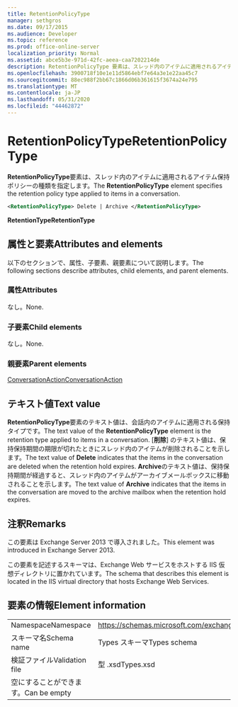 ```yaml
---
title: RetentionPolicyType
manager: sethgros
ms.date: 09/17/2015
ms.audience: Developer
ms.topic: reference
ms.prod: office-online-server
localization_priority: Normal
ms.assetid: abce5b3e-971d-42fc-aeea-caa7202214de
description: RetentionPolicyType 要素は、スレッド内のアイテムに適用されるアイテム保持ポリシーの種類を指定します。
ms.openlocfilehash: 3900718f10e1e11d5864ebf7e64a3e1e22aa45c7
ms.sourcegitcommit: 88ec988f2bb67c1866d06b361615f3674a24e795
ms.translationtype: MT
ms.contentlocale: ja-JP
ms.lasthandoff: 05/31/2020
ms.locfileid: "44462872"
---
```

# <a name="retentionpolicytype"></a><span data-ttu-id="831fe-103">RetentionPolicyType</span><span class="sxs-lookup"><span data-stu-id="831fe-103">RetentionPolicyType</span></span>

<span data-ttu-id="831fe-104">**RetentionPolicyType**要素は、スレッド内のアイテムに適用されるアイテム保持ポリシーの種類を指定します。</span><span class="sxs-lookup"><span data-stu-id="831fe-104">The **RetentionPolicyType** element specifies the retention policy type applied to items in a conversation.</span></span> 
  
```XML
<RetentionPolicyType> Delete | Archive </RetentionPolicyType>
```

 <span data-ttu-id="831fe-105">**RetentionType**</span><span class="sxs-lookup"><span data-stu-id="831fe-105">**RetentionType**</span></span>
## <a name="attributes-and-elements"></a><span data-ttu-id="831fe-106">属性と要素</span><span class="sxs-lookup"><span data-stu-id="831fe-106">Attributes and elements</span></span>

<span data-ttu-id="831fe-107">以下のセクションで、属性、子要素、親要素について説明します。</span><span class="sxs-lookup"><span data-stu-id="831fe-107">The following sections describe attributes, child elements, and parent elements.</span></span>
  
### <a name="attributes"></a><span data-ttu-id="831fe-108">属性</span><span class="sxs-lookup"><span data-stu-id="831fe-108">Attributes</span></span>

<span data-ttu-id="831fe-109">なし。</span><span class="sxs-lookup"><span data-stu-id="831fe-109">None.</span></span>
  
### <a name="child-elements"></a><span data-ttu-id="831fe-110">子要素</span><span class="sxs-lookup"><span data-stu-id="831fe-110">Child elements</span></span>

<span data-ttu-id="831fe-111">なし。</span><span class="sxs-lookup"><span data-stu-id="831fe-111">None.</span></span>
  
### <a name="parent-elements"></a><span data-ttu-id="831fe-112">親要素</span><span class="sxs-lookup"><span data-stu-id="831fe-112">Parent elements</span></span>

[<span data-ttu-id="831fe-113">ConversationAction</span><span class="sxs-lookup"><span data-stu-id="831fe-113">ConversationAction</span></span>](conversationaction.md)
  
## <a name="text-value"></a><span data-ttu-id="831fe-114">テキスト値</span><span class="sxs-lookup"><span data-stu-id="831fe-114">Text value</span></span>

<span data-ttu-id="831fe-115">**RetentionPolicyType**要素のテキスト値は、会話内のアイテムに適用される保持タイプです。</span><span class="sxs-lookup"><span data-stu-id="831fe-115">The text value of the **RetentionPolicyType** element is the retention type applied to items in a conversation.</span></span> <span data-ttu-id="831fe-116">[**削除**] のテキスト値は、保持保持期間の期限が切れたときにスレッド内のアイテムが削除されることを示します。</span><span class="sxs-lookup"><span data-stu-id="831fe-116">The text value of **Delete** indicates that the items in the conversation are deleted when the retention hold expires.</span></span> <span data-ttu-id="831fe-117">**Archive**のテキスト値は、保持保持期間が経過すると、スレッド内のアイテムがアーカイブメールボックスに移動されることを示します。</span><span class="sxs-lookup"><span data-stu-id="831fe-117">The text value of **Archive** indicates that the items in the conversation are moved to the archive mailbox when the retention hold expires.</span></span> 
  
## <a name="remarks"></a><span data-ttu-id="831fe-118">注釈</span><span class="sxs-lookup"><span data-stu-id="831fe-118">Remarks</span></span>

<span data-ttu-id="831fe-119">この要素は Exchange Server 2013 で導入されました。</span><span class="sxs-lookup"><span data-stu-id="831fe-119">This element was introduced in Exchange Server 2013.</span></span>
  
<span data-ttu-id="831fe-120">この要素を記述するスキーマは、Exchange Web サービスをホストする IIS 仮想ディレクトリに置かれています。</span><span class="sxs-lookup"><span data-stu-id="831fe-120">The schema that describes this element is located in the IIS virtual directory that hosts Exchange Web Services.</span></span>
  
## <a name="element-information"></a><span data-ttu-id="831fe-121">要素の情報</span><span class="sxs-lookup"><span data-stu-id="831fe-121">Element information</span></span>

|||
|:-----|:-----|
|<span data-ttu-id="831fe-122">Namespace</span><span class="sxs-lookup"><span data-stu-id="831fe-122">Namespace</span></span>  <br/> |https://schemas.microsoft.com/exchange/services/2006/types  <br/> |
|<span data-ttu-id="831fe-123">スキーマ名</span><span class="sxs-lookup"><span data-stu-id="831fe-123">Schema name</span></span>  <br/> |<span data-ttu-id="831fe-124">Types スキーマ</span><span class="sxs-lookup"><span data-stu-id="831fe-124">Types schema</span></span>  <br/> |
|<span data-ttu-id="831fe-125">検証ファイル</span><span class="sxs-lookup"><span data-stu-id="831fe-125">Validation file</span></span>  <br/> |<span data-ttu-id="831fe-126">型 .xsd</span><span class="sxs-lookup"><span data-stu-id="831fe-126">Types.xsd</span></span>  <br/> |
|<span data-ttu-id="831fe-127">空にすることができます。</span><span class="sxs-lookup"><span data-stu-id="831fe-127">Can be empty</span></span>  <br/> ||
   


